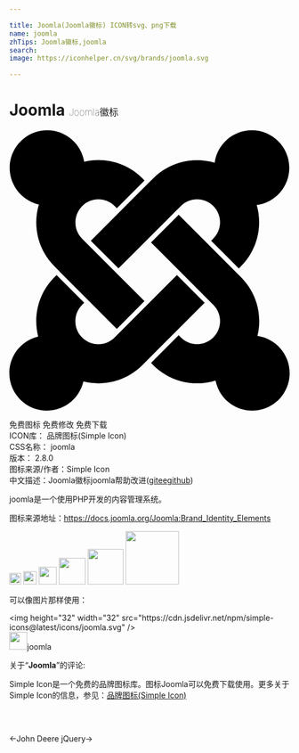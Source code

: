 ```yaml
---

title: Joomla(Joomla徽标) ICON转svg、png下载
name: joomla
zhTips: Joomla徽标,joomla
search: 
image: https://iconhelper.cn/svg/brands/joomla.svg

---
```


# Joomla  <small style="font-size: 60%;font-weight: 100">Joomla徽标</small>

<div id="svg" class="svg-wrap">
<svg role="img" viewBox="0 0 24 24" xmlns="http://www.w3.org/2000/svg"><title>Joomla icon</title><path d="M16.719 14.759L14.22 17.26l-2.37 2.37-.462.466c-1.368 1.365-3.297 1.83-5.047 1.397-.327 1.424-1.604 2.49-3.13 2.49C1.438 23.983 0 22.547 0 20.772c0-1.518 1.055-2.789 2.469-3.123-.446-1.76.016-3.705 1.396-5.08l.179-.18 2.37 2.37-.184.181c-.769.779-.769 2.024 0 2.789.771.78 2.022.78 2.787 0l.465-.465 2.367-2.371 2.502-2.506 2.368 2.372zm.924 6.652c-1.822.563-3.885.12-5.328-1.318l-.18-.185 2.365-2.369.18.184c.771.768 2.018.768 2.787 0 .765-.765.769-2.01-.004-2.781l-.466-.465-2.365-2.37-2.502-2.503 2.37-2.369 2.499 2.505 2.367 2.37.464.464c1.365 1.36 1.846 3.278 1.411 5.021 1.56.224 2.759 1.56 2.759 3.18 0 1.784-1.439 3.21-3.209 3.21-1.545 0-2.851-1.096-3.135-2.565l-.013-.009zM6.975 9.461l2.508-2.505 2.37-2.369.462-.461C13.74 2.7 15.772 2.251 17.58 2.79c.212-1.561 1.555-2.775 3.179-2.775 1.772 0 3.211 1.437 3.211 3.209 0 1.631-1.216 2.978-2.79 3.186.519 1.799.068 3.816-1.35 5.234l-.182.184-2.369-2.369.184-.184c.769-.77.769-2.016 0-2.783-.766-.766-2.011-.768-2.781.003l-.462.461-2.37 2.369-2.505 2.502-2.37-2.366zm-2.653 2.647l-.461-.462C2.43 10.215 1.986 8.17 2.529 6.358 1.1 6.029.03 4.754.03 3.224.03 1.454 1.47.015 3.24.015c1.596 0 2.92 1.166 3.17 2.691 1.73-.405 3.626.065 4.979 1.415l.184.185-2.37 2.37-.183-.181c-.77-.765-2.016-.765-2.785 0-.771.781-.77 2.025-.005 2.79l.465.466 2.37 2.369 2.505 2.505-2.367 2.37-2.51-2.505-2.371-2.37v-.012z"/></svg>
</div>
<detail full-name='joomla'></detail>

<div class="detail-page">
<p>
<span><span class="badge-success badge">免费图标</span> <span class="badge-success badge">免费修改</span>  <span class="badge-success badge">免费下载</span> </span>
<br/>
<span>
ICON库：
<span class="badge-secondary badge">品牌图标(Simple Icon)</span> 
</span>
<br/>
<span>
CSS名称：
<span class="badge-secondary badge">joomla</span> 
</span>

<br/>
<span>
版本：
<span class="badge-secondary badge">2.8.0</span> 
</span>
<br/>
<span>图标来源/作者：<span class="badge-light badge">Simple Icon</span></span> 
<br/>
<span class="zh-detail">中文描述：<span class="badge-primary badge">Joomla徽标</span><span class="badge-primary badge">joomla</span><span class="help-link"><span>帮助改进</span>(<a href="https://gitee.com/liuwave/icon-helper/edit/master/json/brands/joomla.json" target="_blank" rel="noopener noreferrer">gitee</a><a href="https://github.com/liuwave/icon-helper/edit/master/json/brands/joomla.json" target="_blank" rel="noopener noreferrer">github</a></span>)</span><br/>
</p>
</div><div class="description description alert alert-light"><p>joomla是一个使用PHP开发的内容管理系统。</p><p>图标来源地址：<a href="https://docs.joomla.org/Joomla:Brand_Identity_Elements" target="_blank" rel="noopener noreferrer">https://docs.joomla.org/Joomla:Brand_Identity_Elements</a></p></div>
<div class="alert alert-dark">
<img height="21" width="21" src="https://cdn.jsdelivr.net/npm/simple-icons@latest/icons/joomla.svg" />
<img height="24" width="24" src="https://cdn.jsdelivr.net/npm/simple-icons@latest/icons/joomla.svg" />
<img height="32" width="32" src="https://cdn.jsdelivr.net/npm/simple-icons@latest/icons/joomla.svg" />
<img height="48" width="48" src="https://cdn.jsdelivr.net/npm/simple-icons@latest/icons/joomla.svg" />
<img height="64" width="64" src="https://cdn.jsdelivr.net/npm/simple-icons@latest/icons/joomla.svg" />
<img height="96" width="96" src="https://cdn.jsdelivr.net/npm/simple-icons@latest/icons/joomla.svg" />

</div>
<div>
  <p>可以像图片那样使用：    
  </p>
  <div class="alert alert-primary" style="font-size: 14px">
    &lt;img height="32" width="32" src="https://cdn.jsdelivr.net/npm/simple-icons@latest/icons/joomla.svg" /&gt;
    <copy-btn content='<img height="32" width="32" src="https://cdn.jsdelivr.net/npm/simple-icons@latest/icons/joomla.svg" />'></copy-btn>
  </div>
  <div class="alert alert-secondary">
    <img height="32" width="32" src="https://cdn.jsdelivr.net/npm/simple-icons@latest/icons/joomla.svg" />joomla
    <copy-btn content="joomla" btn-title="复制图标名称"></copy-btn>
  </div>
</div>
<div class="icon-detail__container">
<p>关于“<b>Joomla</b>”的评论:</p>
</div>
<Vssue title="关于“Joomla”的评论" />
<div><p>Simple Icon是一个免费的品牌图标库。图标Joomla可以免费下载使用。更多关于  Simple Icon的信息，参见：<a target="_blank" href="https://iconhelper.cn/brands.html">品牌图标(Simple Icon)</a>
</p></div>


<div style="padding:2rem 0 " class="page-nav"><p class="inner"><span class="prev">←<router-link to="/icon/john-deere.html">John Deere</router-link></span> <span class="next"><router-link to="/icon/jquery.html">jQuery</router-link>→</span></p></div>
